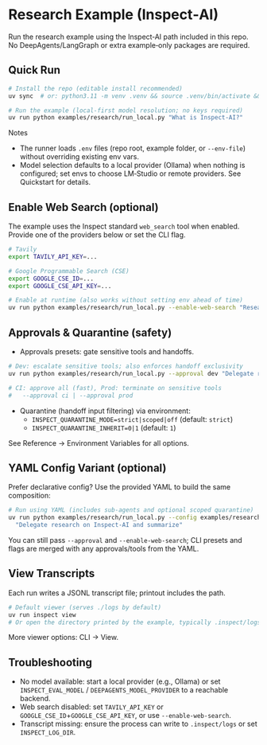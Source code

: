 # Research Example (Inspect‑AI)

Run the research example using the Inspect‑AI path included in this repo. No DeepAgents/LangGraph or extra example‑only packages are required.

## Quick Run

```bash
# Install the repo (editable install recommended)
uv sync  # or: python3.11 -m venv .venv && source .venv/bin/activate && pip install -e .

# Run the example (local‑first model resolution; no keys required)
uv run python examples/research/run_local.py "What is Inspect‑AI?"
```

Notes
- The runner loads `.env` files (repo root, example folder, or `--env-file`) without overriding existing env vars.
- Model selection defaults to a local provider (Ollama) when nothing is configured; set envs to choose LM‑Studio or remote providers. See Quickstart for details.

## Enable Web Search (optional)

The example uses the Inspect standard `web_search` tool when enabled. Provide one of the providers below or set the CLI flag.

```bash
# Tavily
export TAVILY_API_KEY=...

# Google Programmable Search (CSE)
export GOOGLE_CSE_ID=...
export GOOGLE_CSE_API_KEY=...

# Enable at runtime (also works without setting env ahead of time)
uv run python examples/research/run_local.py --enable-web-search "Research LangGraph vs Inspect"
```

## Approvals & Quarantine (safety)

- Approvals presets: gate sensitive tools and handoffs.

```bash
# Dev: escalate sensitive tools; also enforces handoff exclusivity
uv run python examples/research/run_local.py --approval dev "Delegate research and finish"

# CI: approve all (fast), Prod: terminate on sensitive tools
#   --approval ci | --approval prod
```

- Quarantine (handoff input filtering) via environment:
  - `INSPECT_QUARANTINE_MODE=strict|scoped|off` (default: `strict`)
  - `INSPECT_QUARANTINE_INHERIT=0|1` (default: `1`)

See Reference → Environment Variables for all options.

## YAML Config Variant (optional)

Prefer declarative config? Use the provided YAML to build the same composition:

```bash
# Run using YAML (includes sub‑agents and optional scoped quarantine)
uv run python examples/research/run_local.py --config examples/research/inspect.yaml \
  "Delegate research on Inspect‑AI and summarize"
```

You can still pass `--approval` and `--enable-web-search`; CLI presets and flags
are merged with any approvals/tools from the YAML.

## View Transcripts

Each run writes a JSONL transcript file; printout includes the path.

```bash
# Default viewer (serves ./logs by default)
uv run inspect view
# Or open the directory printed by the example, typically .inspect/logs/
```

More viewer options: CLI → View.

## Troubleshooting

- No model available: start a local provider (e.g., Ollama) or set `INSPECT_EVAL_MODEL` / `DEEPAGENTS_MODEL_PROVIDER` to a reachable backend.
- Web search disabled: set `TAVILY_API_KEY` or `GOOGLE_CSE_ID`+`GOOGLE_CSE_API_KEY`, or use `--enable-web-search`.
- Transcript missing: ensure the process can write to `.inspect/logs` or set `INSPECT_LOG_DIR`.
